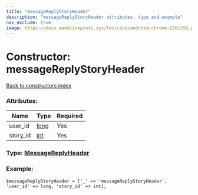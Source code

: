 ```yaml
---
title: "messageReplyStoryHeader"
description: "messageReplyStoryHeader attributes, type and example"
nav_exclude: true
image: https://docs.madelineproto.xyz/favicons/android-chrome-256x256.png
---
```

# Constructor: messageReplyStoryHeader  
[Back to constructors index](/API_docs/constructors/index.html)



### Attributes:

| Name     |    Type       | Required |
|----------|---------------|----------|
|user\_id|[long](/API_docs/types/long.html) | Yes|
|story\_id|[int](/API_docs/types/int.html) | Yes|



### Type: [MessageReplyHeader](/API_docs/types/MessageReplyHeader.html)


### Example:

```
$messageReplyStoryHeader = ['_' => 'messageReplyStoryHeader', 'user_id' => long, 'story_id' => int];
```  
